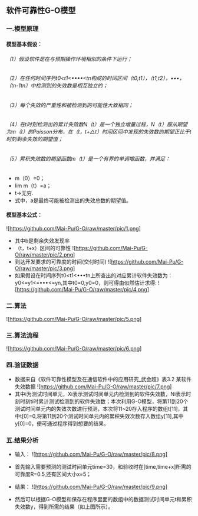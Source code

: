 ## 软件可靠性G-O模型

### 一.模型原理
#### 模型基本假设：
###### （1）假设软件是在与预期操作环境相似的条件下运行；
###### （2）在任何时间序列t0<t1<••••<tn构成的时间区间（t0,t1），（t1,t2），•••，（tn-1tn）中检测到的失效数是相互独立的；
###### （3）每个失效的严重性和被检测到的可能性大致相同；
###### （4）在t时刻检测出的累计失效数N（t）是一个独立增量过程，N（t）服从期望为m（t）的Poisson分布，在（t，t+△t）时间区间中发现的失效数的期望正比于t时刻剩余失效的期望值；
###### （5）累积失效数的期望函数m（t）是一个有界的单调增函数，并满足：
* m（0）=0；
* lim m（t）=a；
* t->无穷.
* 式中，a是最终可能被检测出的失效总数的期望值。

#### 模型基本公式：  
![https://github.com/Mai-Pu/G-O/raw/master/pic/1.png]  
* 其中b是剩余失效发现率
* （t，t+x）区间的可靠性 ![https://github.com/Mai-Pu/G-O/raw/master/pic/2.png]  
* 到达开发要求的可靠度的时间(交付时间) ![https://github.com/Mai-Pu/G-O/raw/master/pic/3.png]
* 如果假设在时间序列t0<t1<•••tn上所查出的对应累计软件失效数为：y0<=y1<=•••<=yn,其中t0=0,y0=0，则可得由似然估计求得:
![https://github.com/Mai-Pu/G-O/raw/master/pic/4.png]
 
### 二.算法
![https://github.com/Mai-Pu/G-O/raw/master/pic/5.png]  

### 三.算法流程
![https://github.com/Mai-Pu/G-O/raw/master/pic/6.png]

### 四.验证数据
* 数据来自《软件可靠性模型及在通信软件中的应用研究_武会超》表3.2 某软件失效数据
![https://github.com/Mai-Pu/G-O/raw/master/pic/7.png]
* 其中i为测试时间单元，Xi表示测试时间单元内检测到的软件失效数，Ni表示时刻时刻ti时累计测试检测到的软件失效数；本次利用G-O模型，将第11到20个测试时间单元内的失效次数进行预测，本次将11~20存入程序的数组t[11]，其中t[0]=0,将第11到20个测试时间单元内的累积失效次数存入数组y[11],其中y[0]=0，便可通过程序得到想要的结果。

### 五.结果分析
* 输入：
![https://github.com/Mai-Pu/G-O/raw/master/pic/8.png]
* 首先输入需要预测的测试时间单元time=30，和验收时在[time,time+x]所需的可靠度R=0.5,还有区间大小x=5；

* 结果：
![https://github.com/Mai-Pu/G-O/raw/master/pic/9.png]
* 然后可以根据G-O模型和保存在程序里面的数组中的数据测试时间单元t和累积失效数y，得到所需的结果（如上图所示）。

